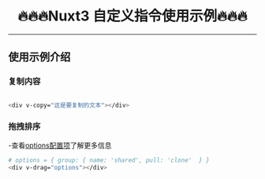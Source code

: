 <h1 align='center'>🔥🔥🔥Nuxt3 自定义指令使用示例🔥🔥🔥</h1>

---

## 使用示例介绍

### 复制内容

```bash

<div v-copy="这是要复制的文本"></div>

```

### 拖拽排序

-查看[options配置项](https://sortablejs.com/options)了解更多信息

```bash
# options = { group: { name: 'shared', pull: 'clone'  } }
<div v-drag="options"></div>

```
